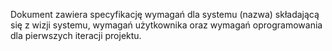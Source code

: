 Dokument zawiera specyfikację wymagań dla systemu (nazwa) składającą się z wizji systemu, wymagań użytkownika oraz wymagań oprogramowania dla pierwszych iteracji projektu.